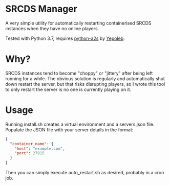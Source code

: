 # SRCDS Manager

A very simple utility for automatically restarting containerised SRCDS instances when they have no online players.

Tested with Python 3.7, requires [python-a2s](https://github.com/Yepoleb/python-a2s) by [Yepoleb](https://github.com/Yepoleb).
# Why?
SRCDS instances tend to become "choppy" or "jittery" after being left running for a while. The obvious solution is regularly and automatically shut down restart the server, but that risks disrupting players, so I wrote this tool to only restart the server is no one is currently playing on it.
# Usage
Running install.sh creates a virtual environment and a servers.json file. Populate the JSON file with your server details in the format:
```json
{
  "container_name": {
    "host": "example.com",
    "port": 27015
  }
}
```
Then you can simply execute auto_restart.sh as desired, probably in a cron job.
